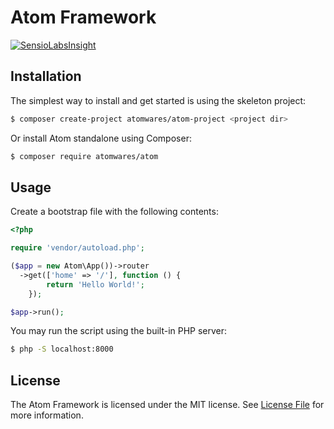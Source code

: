 # Atom Framework
[![SensioLabsInsight](https://insight.sensiolabs.com/projects/af681361-67b8-4fd9-b2ab-e7645c2bb63f/mini.png)](https://insight.sensiolabs.com/projects/af681361-67b8-4fd9-b2ab-e7645c2bb63f)

## Installation

The simplest way to install and get started is using the skeleton project:
```bash
$ composer create-project atomwares/atom-project <project dir>
```
Or install Atom standalone using Composer:
```bash
$ composer require atomwares/atom
```

## Usage

Create a bootstrap file with the following contents:
```php
<?php

require 'vendor/autoload.php';

($app = new Atom\App())->router
  ->get(['home' => '/'], function () {
        return 'Hello World!';
    });

$app->run();
```

You may run the script using the built-in PHP server:
```bash
$ php -S localhost:8000
```

## License

The Atom Framework is licensed under the MIT license. See [License File](LICENSE) for more information.
